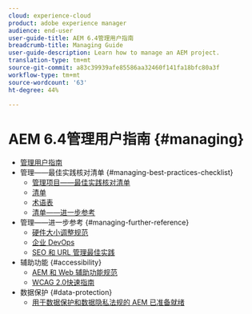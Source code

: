 ```yaml
---
cloud: experience-cloud
product: adobe experience manager
audience: end-user
user-guide-title: AEM 6.4管理用户指南
breadcrumb-title: Managing Guide
user-guide-description: Learn how to manage an AEM project.
translation-type: tm+mt
source-git-commit: a83c39939afe85586aa32460f141fa18bfc80a3f
workflow-type: tm+mt
source-wordcount: '63'
ht-degree: 44%

---
```



# AEM 6.4管理用户指南 {#managing}

+ [管理用户指南](home.md)
+ 管理——最佳实践核对清单 {#managing-best-practices-checklist}
   + [管理项目——最佳实践核对清单](best-practices.md)
   + [清单](best-practices-checklist.md)
   + [术语表](best-practices-glossary.md)
   + [清单——进一步参考](best-practices-further-reference.md)
+ 管理——进一步参考 {#managing-further-reference}
   + [硬件大小调整规范](hardware-sizing-guidelines.md)
   + [企业 DevOps](enterprise-devops.md)
   + [SEO 和 URL 管理最佳实践](seo-and-url-management.md)
+ 辅助功能 {#accessibility}
   + [AEM 和 Web 辅助功能规范](web-accessibility.md)
   + [WCAG 2.0快速指南](qg-wcag.md)
+ 数据保护 {#data-protection}
   + [用于数据保护和数据隐私法规的 AEM 已准备就绪](data-protection-and-privacy.md)
